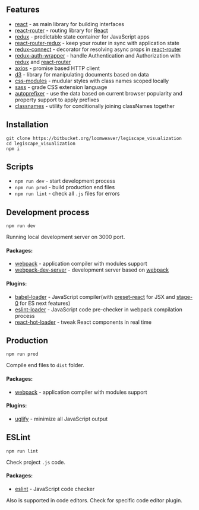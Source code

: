## Features

* [react](https://facebook.github.io/react) - as main library for building interfaces
* [react-router](https://github.com/ReactTraining/react-router) - routing library for [React](https://facebook.github.io/react/)
* [redux](http://redux.js.org) - predictable state container for JavaScript apps
* [react-router-redux](https://github.com/reactjs/react-router-redux) - keep your router in sync with application state
* [redux-connect](https://github.com/makeomatic/redux-connect) - decorator for resolving async props in [react-router](https://github.com/ReactTraining/react-router)
* [redux-auth-wrapper](https://github.com/mjrussell/redux-auth-wrapper) - handle Authentication and Authorization with [redux](http://redux.js.org) and [react-router](https://github.com/ReactTraining/react-router)
* [axios](https://github.com/mzabriskie/axios) - promise based HTTP client
* [d3](https://d3js.org) - library for manipulating documents based on data
* [css-modules](https://github.com/css-modules/css-modules) - mudular styles with class names scoped locally
* [sass](http://sass-lang.com) - grade CSS extension language
* [autoprefixer](https://github.com/postcss/autoprefixer) - use the data based on current browser popularity and property support to apply prefixes
* [classnames](https://github.com/JedWatson/classnames) - utility for conditionally joining classNames together

## Installation

```
git clone https://bitbucket.org/loomweaver/legiscape_visualization
cd legiscape_visualization
npm i
```

## Scripts

* `npm run dev` - start development process
* `npm run prod` - build production end files
* `npm run lint` - check all `.js` files for errors

## Development process

`npm run dev`

Running local development server on 3000 port.

#### Packages:

* [webpack](https://webpack.github.io) - application compiler with modules support
* [webpack-dev-server](https://webpack.github.io/docs/webpack-dev-server.html) - development server based on [webpack](https://webpack.github.io)

#### Plugins:

* [babel-loader](https://babeljs.io) - JavaScript compiler(with [preset-react](https://babeljs.io/docs/plugins/preset-react) for JSX and [stage-0](https://babeljs.io/docs/plugins/preset-stage-0/) for ES next features)
* [eslint-loader](https://github.com/MoOx/eslint-loader) - JavaScript code pre-checker in webpack compilation process
* [react-hot-loader](https://www.npmjs.com/package/react-hot-loader) - tweak React components in real time

## Production

`npm run prod`

Compile end files to `dist` folder.

#### Packages:

* [webpack](https://webpack.github.io) - application compiler with modules support

#### Plugins:

* [uglify](https://webpack.github.io/docs/list-of-plugins.html#uglifyjsplugin) - minimize all JavaScript output

## ESLint

`npm run lint`

Check project `.js` code.

#### Packages:

* [eslint](http://eslint.org) - JavaScript code checker

Also is supported in code editors. Check for specific code editor plugin.